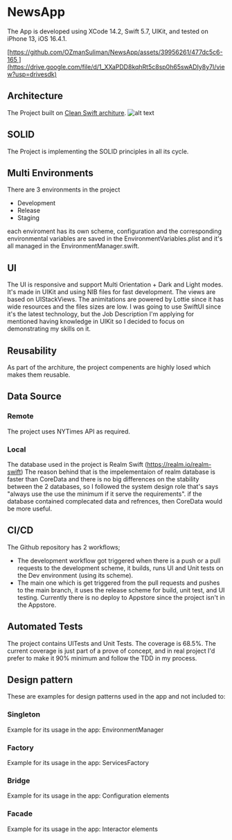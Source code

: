 # NewsApp
The App is developed using XCode 14.2, Swift 5.7, UIKit, and tested on iPhone 13, iOS 16.4.1.



[[https://github.com/OZmanSuliman/NewsApp/assets/39956261/477dc5c6-165
]
(https://drive.google.com/file/d/1_XXaPDD8kqhRt5c8sp0h65swADIy8y7l/view?usp=drivesdk)](https://drive.google.com/file/d/1_XXaPDD8kqhRt5c8sp0h65swADIy8y7l/view?usp=drivesdk)


## Architecture
The Project built on [Clean Swift architure](https://clean-swift.com).
![alt text](http://clean-swift.com/wp-content/uploads/2015/08/VIP-Cycle.png)

## SOLID
The Project is implementing the SOLID principles in all its cycle.

## Multi Environments
There are 3 environments in the project
- Development
- Release
- Staging

each enviroment has its own scheme, configuration and the corresponding environmental variables are saved in the EnvironmentVariables.plist and it's all managed in the EnvironmentManager.swift.

## UI
The UI is responsive and support Multi Orientation + Dark and Light modes. It's made in UIKit and using NIB files for fast development.
The views are based on UIStackViews. The animitations are powered by Lottie since it has wide resources and the files sizes are low.
I was going to use SwiftUI since it's the latest technology, but the Job Description I'm applying for mentioned having knowledge in UIKit so I decided to focus on demonstrating my skills on it.

## Reusability
As part of the architure, the project compenents are highly losed which makes them reusable.

## Data Source
### Remote
The project uses NYTimes API as required.

### Local
The database used in the project is Realm Swift (https://realm.io/realm-swift)
The reason behind that is the impelementaion of realm database is faster than CoreData and there is no big differences on the
stability between the 2 databases, so I followed the system design role that's says 
"always use the use the minimum if it serve the requirements". if the database contained complecated data and refrences, then CoreData
would be more useful.

## CI/CD
The Github repository has 2 workflows;
- The development workflow got triggered when there is a push or a pull requests to the development scheme, it builds, runs 
UI and Unit tests on the Dev environment (using its scheme).
- The main one which is get triggered from the pull requests and pushes to the main branch, it uses the release scheme for build,
unit test, and UI testing. Currently there is no deploy to Appstore since the project isn't in the Appstore.

## Automated Tests
The project contains UITests and Unit Tests.
The coverage is 68.5%. The current coverage is just part of a prove of concept, and in real project I'd prefer to make it 90% minimum and follow the TDD in my process.

## Design pattern
These are examples for design patterns used in the app and not included to:
### Singleton
Example for its usage in the app: EnvironmentManager
### Factory
Example for its usage in the app: ServicesFactory
### Bridge
Example for its usage in the app: Configuration elements
### Facade
Example for its usage in the app: Interactor elements
